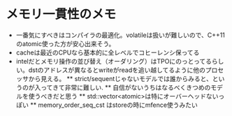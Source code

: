 
メモリ一貫性のメモ
=======

* 一番気にすべきはコンパイラの最適化。volatileは扱いが難しいので、C++11のatomic使った方が安心出来そう。
* cacheは最近のCPUなら基本的に全レベルでコヒーレンシ保ってる
* intelだとメモリ操作の並び替え（オーダリング）はTPOにのっとってるらしい。dstのアドレスが異なるとwriteがreadを追い越してるように他のプロセッサから見える。
** strict/sequentじゃないモデルでは誰からみると、というのが入ってきて非常に難しい.
** 自信がないうちはなるべくきつめのモデルを使うべきだと思う
** std::vector<atomic<x>>は特にオーバーヘッドないっぽい
** memory_order_seq_cst はstoreの時にmfence使うみたい


